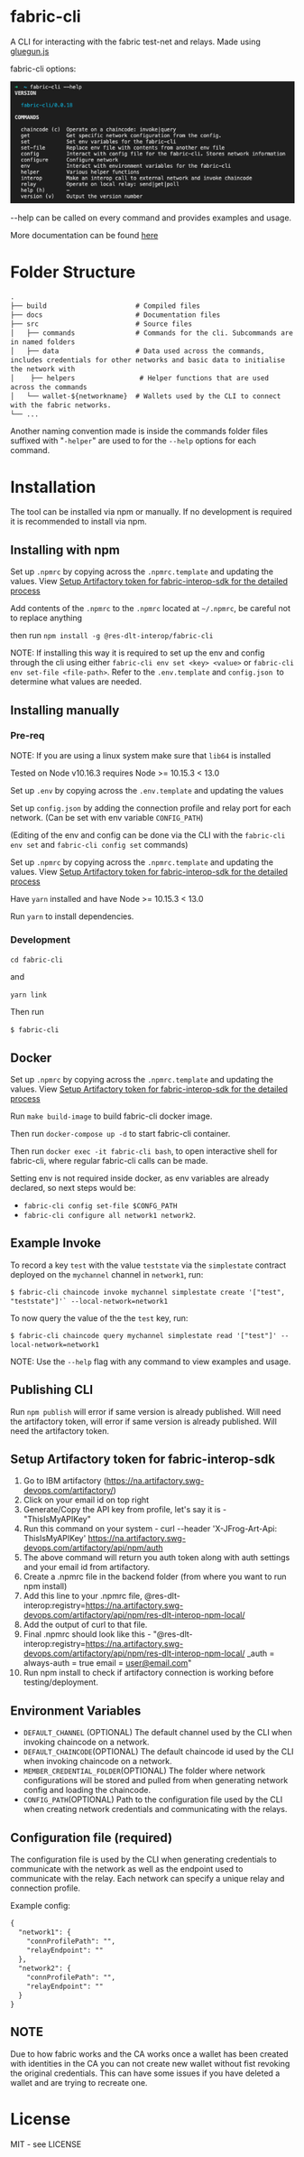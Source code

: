 <!--
 Copyright IBM Corp. All Rights Reserved.

 SPDX-License-Identifier: CC-BY-4.0
 -->
# fabric-cli 

A CLI for interacting with the fabric test-net and relays. Made using [gluegun.js](https://infinitered.github.io/gluegun/#/)

fabric-cli options: 

![cli options](./cli-options.png)

--help can be called on every command and provides examples and usage. 

More documentation can be found [here](docs/commands.md)

# Folder Structure 
    .
    ├── build                      # Compiled files 
    ├── docs                       # Documentation files 
    ├── src                        # Source files
    │   ├── commands               # Commands for the cli. Subcommands are in named folders
    │   ├── data                   # Data used across the commands, includes credentials for other networks and basic data to initialise the network with
    │    ├── helpers                # Helper functions that are used across the commands
    │   └── wallet-${networkname}  # Wallets used by the CLI to connect with the fabric networks. 
    └── ...

Another naming convention made is inside the commands folder files suffixed with "`-helper`" are used to for the `--help` options for each command. 

# Installation

The tool can be installed via npm or manually. If no development is required it is recommended to install via npm. 

## Installing with npm

Set up `.npmrc` by copying across the `.npmrc.template` and updating the values. View [Setup Artifactory token for fabric-interop-sdk for the detailed process](https://github.ibm.com/dlt-interoperability/network-setups/tree/master/fabric/dev/scripts/fabric-cli#setup-artifactory-token-for-fabric-interop-sdk)

Add contents of the `.npmrc` to the `.npmrc` located at `~/.npmrc`, be careful not to replace anything

then run `npm install -g @res-dlt-interop/fabric-cli`

NOTE: If installing this way it is required to set up the env and config through the cli using either `fabric-cli env set <key> <value>` or `fabric-cli env set-file <file-path>`. Refer to the `.env.template` and `config.json `to determine what values are needed. 

## Installing manually

### Pre-req


NOTE: If you are using a linux system make sure that `lib64` is installed

Tested on Node v10.16.3 requires Node >= 10.15.3 < 13.0

Set up `.env` by copying across the `.env.template` and updating the values

Set up `config.json` by adding the connection profile and relay port for each network. (Can be set with env variable `CONFIG_PATH`)

(Editing of the env and config can be done via the CLI with the `fabric-cli env set` and `fabric-cli config set` commands)

Set up `.npmrc` by copying across the `.npmrc.template` and updating the values. View [Setup Artifactory token for fabric-interop-sdk for the detailed process](https://github.ibm.com/dlt-interoperability/network-setups/tree/master/fabric/dev/scripts/fabric-cli#setup-artifactory-token-for-fabric-interop-sdk)

Have `yarn` installed and have Node >= 10.15.3 < 13.0

Run `yarn` to install dependencies. 

### Development

`cd fabric-cli`

and

`yarn link`

Then run 

`$ fabric-cli`

## Docker

Set up `.npmrc` by copying across the `.npmrc.template` and updating the values. View [Setup Artifactory token for fabric-interop-sdk for the detailed process](https://github.ibm.com/dlt-interoperability/network-setups/tree/master/fabric/dev/scripts/fabric-cli#setup-artifactory-token-for-fabric-interop-sdk)

Run `make build-image` to build fabric-cli docker image.

Then run `docker-compose up -d` to start fabric-cli container.

Then run `docker exec -it fabric-cli bash`, to open interactive shell for fabric-cli, where regular fabric-cli calls can be made.

Setting env is not required inside docker, as env variables are already declared, so next steps would be:
* `fabric-cli config set-file $CONFG_PATH`
* `fabric-cli configure all network1 network2`.


## Example Invoke 

To record a key `test` with the value `teststate` via the `simplestate` contract deployed on the `mychannel` channel in `network1`, run:
```
$ fabric-cli chaincode invoke mychannel simplestate create '["test", "teststate"]'` --local-network=network1
```
To now query the value of the the `test` key, run:
```
$ fabric-cli chaincode query mychannel simplestate read '["test"]' --local-network=network1
```

NOTE: Use the `--help` flag with any command to view examples and usage.

## Publishing CLI 

Run `npm publish` will error if same version is already published. Will need the artifactory token, will error if same version is already published. Will need the artifactory token.

## Setup Artifactory token for fabric-interop-sdk

1) Go to IBM artifactory (https://na.artifactory.swg-devops.com/artifactory/)
2) Click on your email id on top right
3) Generate/Copy the API key from profile, let's say it is - "ThisIsMyAPIKey"
4) Run this command on your system - 
	 curl --header 'X-JFrog-Art-Api: ThisIsMyAPIKey' https://na.artifactory.swg-devops.com/artifactory/api/npm/auth
5) The above command will return you auth token along with auth settings and your email id from artifactory.
6) Create a .npmrc file in the backend folder (from where you want to run npm install)
7) Add this line to your .npmrc file,
	 @res-dlt-interop:registry=https://na.artifactory.swg-devops.com/artifactory/api/npm/res-dlt-interop-npm-local/
8) Add the output of curl to that file.
9) Final .npmrc should look like this - 
   "@res-dlt-interop:registry=https://na.artifactory.swg-devops.com/artifactory/api/npm/res-dlt-interop-npm-local/
    _auth = <Auth-token>
    always-auth = true
    email = user@email.com"
10) Run npm install to check if artifactory connection is working before testing/deployment.

## Environment Variables
- `DEFAULT_CHANNEL` (OPTIONAL) The default channel used by the CLI when invoking chaincode on a network. 
- `DEFAULT_CHAINCODE`(OPTIONAL) The default chaincode id used by the CLI when invoking chaincode on a network. 
- `MEMBER_CREDENTIAL_FOLDER`(OPTIONAL) The folder where network configurations will be stored and pulled from when generating network config and loading the chaincode. 
- `CONFIG_PATH`(OPTIONAL) Path to the configuration file used by the CLI when creating network credentials and communicating with the relays. 

## Configuration file (required)

The configuration file is used by the CLI when generating credentials to communicate with the network as well as the endpoint used to communicate with the relay. Each network can specify a unique relay and connection profile. 

Example config:
```
{
  "network1": {
    "connProfilePath": "",
    "relayEndpoint": ""
  },
  "network2": {
    "connProfilePath": "",
    "relayEndpoint": ""
  }
}
```

## NOTE

Due to how fabric works and the CA works once a wallet has been created with identities in the CA you can not create new wallet without fist revoking the original credentials. This can have some issues if you have deleted a wallet and are trying to recreate one.


# License

MIT - see LICENSE

